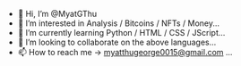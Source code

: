 - 👋 Hi, I’m @MyatGThu
- 👀 I’m interested in Analysis / Bitcoins / NFTs / Money...
- 🌱 I’m currently learning Python / HTML / CSS / JScript...
- 💞️ I’m looking to collaborate on the above languages...
- 📫 How to reach me -> myatthugeorge0015@gmail.com ...

<!---
MyatGThu/MyatGThu is a ✨ special ✨ repository because its `README.md` (this file) appears on your GitHub profile.
You can click the Preview link to take a look at your changes.
--->
